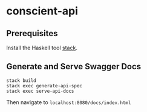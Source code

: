 # conscient-api

## Prerequisites

Install the Haskell tool [stack](https://docs.haskellstack.org/en/stable/README/).

## Generate and Serve Swagger Docs

```
stack build
stack exec generate-api-spec
stack exec serve-api-docs
```

Then navigate to `localhost:8080/docs/index.html`

